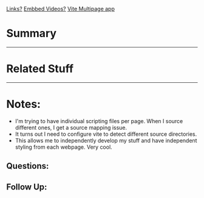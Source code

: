[Links?](#)
[Embbed Videos?](#)
[Vite Multipage app](https://vitejs.dev/guide/build#multi-page-app)
# Summary

----
# Related Stuff

----
# Notes:
- I'm trying to have individual scripting files per page. When I source different ones, I get a source mapping issue. 
- It turns out I need to configure vite to detect different source directories. 
- This allows me to independently develop my stuff and have independent styling from each webpage. Very cool.
## Questions:

## Follow Up:

